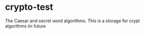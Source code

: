 # crypto-test
The Caesar and secret word algorithms.
This is a storage for crypt algorithms iin future
